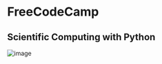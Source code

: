 # FreeCodeCamp

## Scientific Computing with Python

![image](https://github.com/Ventura94/FreeCodeCamp_Proyects_for_Certificactions/blob/master/certifications/scientific_computing_with_python.png?raw=true)